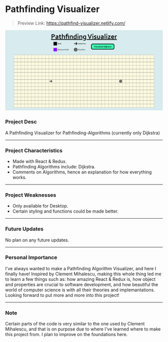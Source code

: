 # Pathfinding Visualizer
> Preview Link: https://pathfind-visualizer.netlify.com/

![Preview](https://github.com/DillanImans/Pathfinding-Visualizer/blob/master/src/previewPathfind.png)

### Project Desc
A Pathfinding Visualizer for Pathfinding-Algorithms (currently only Dijkstra)

----
### Project Characteristics
* Made with React & Redux.
* Pathfinding Algorithms include: Dijkstra.
* Comments on Algorithms, hence an explanation for how everything works.
----
### Project Weaknesses
* Only available for Desktop.
* Certain styling and functions could be made better.
----
### Future Updates
No plan on any future updates.

----
### Personal Importance
I've always wanted to make a Pathfinding Algorithm Visualizer, and here I finally have!
Inspired by Clement Mihalescu, making this whole thing 
led me to learn a few things such as: how amazing React & Redux is,
how object and properties are crucial to software development, and how beautiful
the world of computer science is with all their theories and implemantations.
Looking forward to put more and more into this project!

----
### Note
Certain parts of the code is very similar to the one used by Clement Mihalescu, and that is
on purpose due to where I've learned where to make this project from. I plan to improve
on the foundations here.
